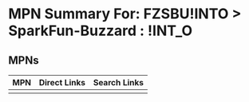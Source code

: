 



# MPN Summary For: FZSBU!INTO > SparkFun-Buzzard : !INT_O

## MPNs
  

|MPN|Direct Links|Search Links|
| :--- | :--- | :--- |
||||
